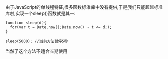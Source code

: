 由于JavaScript的单线程特征,很多函数标准库中没有提供,于是我们只能超越标准库啦,实现一个sleep()函数就是其一:
```
function sleep(d){
  for(var t = Date.now();Date.now() - t <= d;);
}
 
sleep(5000); //当前方法暂停5秒
```
当然了这个方法不适合长期使用
